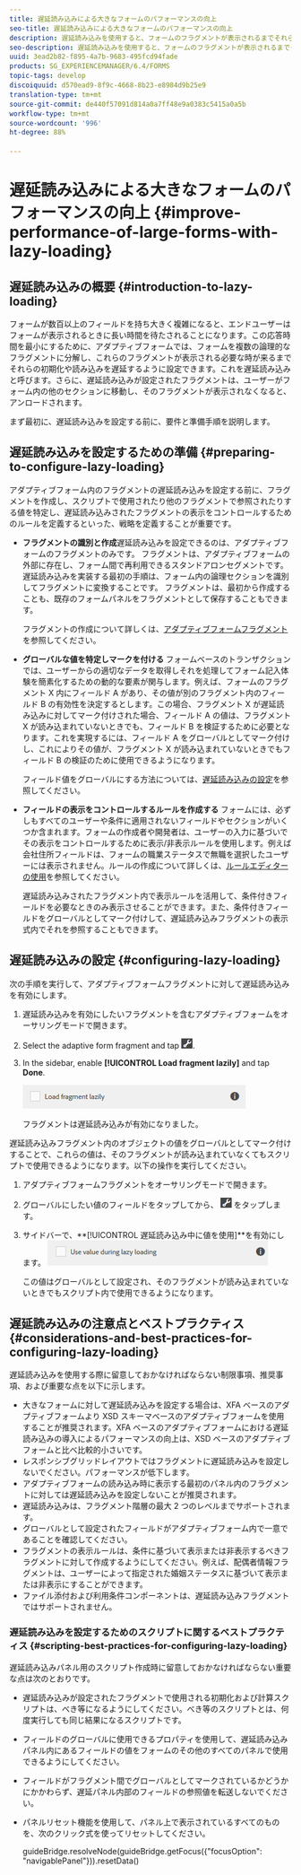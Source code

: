 ```yaml
---
title: 遅延読み込みによる大きなフォームのパフォーマンスの向上
seo-title: 遅延読み込みによる大きなフォームのパフォーマンスの向上
description: 遅延読み込みを使用すると、フォームのフラグメントが表示されるまでそれらの初期化と読み込みを延期することにより、大きく複雑なアダプティブフォームのパフォーマンスを向上できます。
seo-description: 遅延読み込みを使用すると、フォームのフラグメントが表示されるまでそれらの初期化と読み込みを延期することにより、大きく複雑なアダプティブフォームのパフォーマンスを向上できます。
uuid: 3ead2b82-f895-4a7b-9683-495fcd94fade
products: SG_EXPERIENCEMANAGER/6.4/FORMS
topic-tags: develop
discoiquuid: d570ead9-8f9c-4668-8b23-e8984d9b25e9
translation-type: tm+mt
source-git-commit: de440f57091d814a0a7ff48e9a0383c5415a0a5b
workflow-type: tm+mt
source-wordcount: '996'
ht-degree: 88%

---
```



# 遅延読み込みによる大きなフォームのパフォーマンスの向上 {#improve-performance-of-large-forms-with-lazy-loading}

## 遅延読み込みの概要 {#introduction-to-lazy-loading}

フォームが数百以上のフィールドを持ち大きく複雑になると、エンドユーザーはフォームが表示されるときに長い時間を待たされることになります。この応答時間を最小にするために、アダプティブフォームでは、フォームを複数の論理的なフラグメントに分解し、これらのフラグメントが表示される必要な時が来るまでそれらの初期化や読み込みを遅延するように設定できます。これを遅延読み込みと呼びます。さらに、遅延読み込みが設定されたフラグメントは、ユーザーがフォーム内の他のセクションに移動し、そのフラグメントが表示されなくなると、アンロードされます。

まず最初に、遅延読み込みを設定する前に、要件と準備手順を説明します。

## 遅延読み込みを設定するための準備 {#preparing-to-configure-lazy-loading}

アダプティブフォーム内のフラグメントの遅延読み込みを設定する前に、フラグメントを作成し、スクリプトで使用されたり他のフラグメントで参照されたりする値を特定し、遅延読み込みされたフラグメントの表示をコントロールするためのルールを定義するといった、戦略を定義することが重要です。

* **フラグメントの識別と作成**&#x200B;遅延読み込みを設定できるのは、アダプティブフォームのフラグメントのみです。 フラグメントは、アダプティブフォームの外部に存在し、フォーム間で再利用できるスタンドアロンセグメントです。 遅延読み込みを実装する最初の手順は、フォーム内の論理セクションを識別してフラグメントに変換することです。 フラグメントは、最初から作成することも、既存のフォームパネルをフラグメントとして保存することもできます。

   フラグメントの作成について詳しくは、[アダプティブフォームフラグメント](/help/forms/using/adaptive-form-fragments.md)を参照してください。

* **グローバルな値を特定しマークを付ける** フォームベースのトランザクションでは、ユーザーからの適切なデータを取得しそれを処理してフォーム記入体験を簡素化するための動的な要素が関与します。例えば、フォームのフラグメント X 内にフィールド A があり、その値が別のフラグメント内のフィールド B の有効性を決定するとします。この場合、フラグメント X が遅延読み込みに対してマーク付けされた場合、フィールド A の値は、フラグメント X が読み込まれていないときでも、フィールド B を検証するために必要となります。これを実現するには、フィールド A をグローバルとしてマーク付けし、これによりその値が、フラグメント X が読み込まれていないときでもフィールド B の検証のために使用できるようになります。

   フィールド値をグローバルにする方法については、[遅延読み込みの設定](/help/forms/using/lazy-loading-adaptive-forms.md#p-configuring-lazy-loading-p)を参照してください。

* **フィールドの表示をコントロールするルールを作成する** フォームには、必ずしもすべてのユーザーや条件に適用されないフィールドやセクションがいくつか含まれます。フォームの作成者や開発者は、ユーザーの入力に基づいでその表示をコントロールするために表示/非表示ルールを使用します。例えば会社住所フィールドは、フォームの職業ステータスで無職を選択したユーザーには表示されません。ルールの作成について詳しくは、[ルールエディターの使用](/help/forms/using/rule-editor.md)を参照してください。

   遅延読み込みされたフラグメント内で表示ルールを活用して、条件付きフィールドを必要なときのみ表示させることができます。また、条件付きフィールドをグローバルとしてマーク付けして、遅延読み込みフラグメントの表示式内でそれを参照することもできます。

## 遅延読み込みの設定 {#configuring-lazy-loading}

次の手順を実行して、アダプティブフォームフラグメントに対して遅延読み込みを有効にします。

1. 遅延読み込みを有効にしたいフラグメントを含むアダプティブフォームをオーサリングモードで開きます。
1. Select the adaptive form fragment and tap ![cmppr](assets/cmppr.png).
1. In the sidebar, enable **[!UICONTROL Load fragment lazily]** and tap **Done**.

   ![アダプティブフォームフラグメントに対して遅延読み込みを有効にする](assets/lazy-loading-fragment.png)

   フラグメントは遅延読み込みが有効になりました。

遅延読み込みフラグメント内のオブジェクトの値をグローバルとしてマーク付けすることで、これらの値は、そのフラグメントが読み込まれていなくてもスクリプトで使用できるようになります。以下の操作を実行してください。

1. アダプティブフォームフラグメントをオーサリングモードで開きます。
1. グローバルにしたい値のフィールドをタップしてから、 ![](assets/cmppr.png) をタップします。
1. サイドバーで、**[!UICONTROL 遅延読み込み中に値を使用]**を有効にします。
   ![サイドバーの遅延読み込みフィールド](assets/enable-lazy-loading.png)

   この値はグローバルとして設定され、そのフラグメントが読み込まれていないときでもスクリプト内で使用できるようになります。

## 遅延読み込みの注意点とベストプラクティス {#considerations-and-best-practices-for-configuring-lazy-loading}

遅延読み込みを使用する際に留意しておかなければならない制限事項、推奨事項、および重要な点を以下に示します。

* 大きなフォームに対して遅延読み込みを設定する場合は、XFA ベースのアダプティブフォームより XSD スキーマベースのアダプティブフォームを使用することが推奨されます。XFA ベースのアダプティブフォームにおける遅延読み込みの導入によるパフォーマンスの向上は、XSD ベースのアダプティブフォームと比べ比較的小さいです。
* レスポンシブグリッドレイアウトではフラグメントに遅延読み込みを設定しないでください。パフォーマンスが低下します。
* アダプティブフォームの読み込み時に表示する最初のパネル内のフラグメントに対しては遅延読み込みを設定しないことが推奨されます。
* 遅延読み込みは、フラグメント階層の最大 2 つのレベルまでサポートされます。
* グローバルとして設定されたフィールドがアダプティブフォーム内で一意であることを確認してください。
* フラグメントの表示ルールは、条件に基づいて表示または非表示するべきフラグメントに対して作成するようにしてください。例えば、配偶者情報フラグメントは、ユーザーによって指定された婚姻ステータスに基づいて表示または非表示にすることができます。
* ファイル添付および利用条件コンポーネントは、遅延読み込みフラグメントではサポートされません。

### 遅延読み込みを設定するためのスクリプトに関するベストプラクティス {#scripting-best-practices-for-configuring-lazy-loading}

遅延読み込みパネル用のスクリプト作成時に留意しておかなければならない重要な点は次のとおりです。

* 遅延読み込みが設定されたフラグメントで使用される初期化および計算スクリプトは、べき等になるようにしてください。べき等のスクリプトとは、何度実行しても同じ結果になるスクリプトです。
* フィールドのグローバルに使用できるプロパティを使用して、遅延読み込みパネル内にあるフィールドの値をフォームのその他のすべてのパネルで使用できるようにしてください。
* フィールドがフラグメント間でグローバルとしてマークされているかどうかにかかわらず、遅延パネル内部のフィールドの参照値を転送しないでください。
* パネルリセット機能を使用して、パネル上で表示されているすべてのものを、次のクリック式を使ってリセットしてください。

   guideBridge.resolveNode(guideBridge.getFocus({&quot;focusOption&quot;: &quot;navigablePanel&quot;})).resetData()

